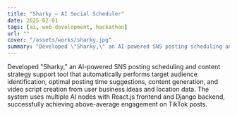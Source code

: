 ```yaml
---
title: "Sharky — AI Social Scheduler"
date: 2025-02-01
tags: [ai, web-development, hackathon]
url: ""
cover: "/assets/works/sharky.jpg"
summary: "Developed \"Sharky,\" an AI-powered SNS posting scheduling and content strategy support tool that automatically performs target audience identification, optimal posting time suggestions, content generation, and video script creation from user business ideas and location data. The system uses multiple AI nodes with React.js frontend and Django backend, successfully achieving above-average engagement on TikTok posts."
---
```


Developed "Sharky," an AI-powered SNS posting scheduling and content strategy support tool that automatically performs target audience identification, optimal posting time suggestions, content generation, and video script creation from user business ideas and location data. The system uses multiple AI nodes with React.js frontend and Django backend, successfully achieving above-average engagement on TikTok posts.
